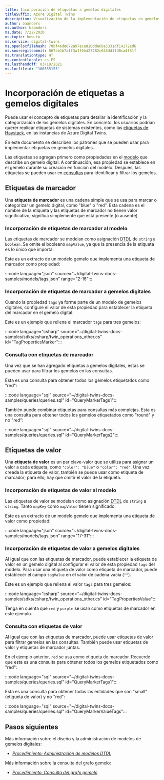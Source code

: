 ```yaml
---
title: Incorporación de etiquetas a gemelos digitales
titleSuffix: Azure Digital Twins
description: Visualización de la implementación de etiquetas en gemelos digitales
author: baanders
ms.author: baanders
ms.date: 7/22/2020
ms.topic: how-to
ms.service: digital-twins
ms.openlocfilehash: 70bf46de072a97eca810dda60a5331df14172ed6
ms.sourcegitcommit: 867cb1b7a1f3a1f0b427282c648d411d0ca4f81f
ms.translationtype: HT
ms.contentlocale: es-ES
ms.lasthandoff: 03/19/2021
ms.locfileid: "100555153"
---
```

# <a name="add-tags-to-digital-twins"></a>Incorporación de etiquetas a gemelos digitales 

Puede usar el concepto de etiquetas para detallar la identificación y la categorización de los gemelos digitales. En concreto, los usuarios podrían querer replicar etiquetas de sistemas existentes, como las [etiquetas de Haystack](https://project-haystack.org/doc/TagModel), en las instancias de Azure Digital Twins. 

En este documento se describen los patrones que se pueden usar para implementar etiquetas en gemelos digitales.

Las etiquetas se agregan primero como propiedades en el [modelo](concepts-models.md) que describe un gemelo digital. A continuación, esa propiedad se establece en el gemelo durante su creación en función del modelo. Después, las etiquetas se pueden usar en [consultas](concepts-query-language.md) para identificar y filtrar los gemelos.

## <a name="marker-tags"></a>Etiquetas de marcador 

Una **etiqueta de marcador** es una cadena simple que se usa para marcar o categorizar un gemelo digital, como "blue" o "red". Esta cadena es el nombre de la etiqueta y las etiquetas de marcador no tienen valor significativo; significa simplemente que está presente (o ausente). 

### <a name="add-marker-tags-to-model"></a>Incorporación de etiquetas de marcador al modelo 

Las etiquetas de marcador se modelan como asignación [DTDL](https://github.com/Azure/opendigitaltwins-dtdl/blob/master/DTDL/v2/dtdlv2.md) de `string` a `boolean`. Se omite el booleano `mapValue`, ya que la presencia de la etiqueta es lo único que importa. 

Este es un extracto de un modelo gemelo que implementa una etiqueta de marcador como propiedad:

:::code language="json" source="~/digital-twins-docs-samples/models/tags.json" range="2-16":::

### <a name="add-marker-tags-to-digital-twins"></a>Incorporación de etiquetas de marcador a gemelos digitales

Cuando la propiedad `tags` ya forme parte de un modelo de gemelos digitales, configure el valor de esta propiedad para establecer la etiqueta del marcador en el gemelo digital. 

Este es un ejemplo que rellena el marcador `tags` para tres gemelos:

:::code language="csharp" source="~/digital-twins-docs-samples/sdks/csharp/twin_operations_other.cs" id="TagPropertiesMarker":::

### <a name="query-with-marker-tags"></a>Consulta con etiquetas de marcador

Una vez que se han agregado etiquetas a gemelos digitales, estas se pueden usar para filtrar los gemelos en las consultas. 

Esta es una consulta para obtener todos los gemelos etiquetados como "red": 

:::code language="sql" source="~/digital-twins-docs-samples/queries/queries.sql" id="QueryMarkerTags1":::

También puede combinar etiquetas para consultas más complejas. Esta es una consulta para obtener todos los gemelos etiquetados como "round" y no "red": 

:::code language="sql" source="~/digital-twins-docs-samples/queries/queries.sql" id="QueryMarkerTags2":::

## <a name="value-tags"></a>Etiquetas de valor 

Una **etiqueta de valor** es un par clave-valor que se utiliza para asignar un valor a cada etiqueta, como `"color": "blue"` o `"color": "red"`. Una vez creada la etiqueta de valor, también se puede usar como etiqueta de marcador; para ello, hay que omitir el valor de la etiqueta. 

### <a name="add-value-tags-to-model"></a>Incorporación de etiquetas de valor al modelo 

Las etiquetas de valor se modelan como asignación [DTDL](https://github.com/Azure/opendigitaltwins-dtdl/blob/master/DTDL/v2/dtdlv2.md) de `string` a `string`. Tanto `mapKey` como `mapValue` tienen significado. 

Este es un extracto de un modelo gemelo que implementa una etiqueta de valor como propiedad:

:::code language="json" source="~/digital-twins-docs-samples/models/tags.json" range="17-31":::

### <a name="add-value-tags-to-digital-twins"></a>Incorporación de etiquetas de valor a gemelos digitales

Al igual que con las etiquetas de marcador, puede establecer la etiqueta de valor en un gemelo digital al configurar el valor de esta propiedad `tags` del modelo. Para usar una etiqueta de valor como etiqueta de marcador, puede establecer el campo `tagValue` en el valor de cadena vacía (`""`). 

Este es un ejemplo que rellena el valor `tags` para tres gemelos:

:::code language="csharp" source="~/digital-twins-docs-samples/sdks/csharp/twin_operations_other.cs" id="TagPropertiesValue":::

Tenga en cuenta que `red` y `purple` se usan como etiquetas de marcador en este ejemplo.

### <a name="query-with-value-tags"></a>Consulta con etiquetas de valor

Al igual que con las etiquetas de marcador, puede usar etiquetas de valor para filtrar gemelos en las consultas. También puede usar etiquetas de valor y etiquetas de marcador juntas.

En el ejemplo anterior, `red` se usa como etiqueta de marcador. Recuerde que esta es una consulta para obtener todos los gemelos etiquetados como "red": 

:::code language="sql" source="~/digital-twins-docs-samples/queries/queries.sql" id="QueryMarkerTags1":::

Esta es una consulta para obtener todas las entidades que son "small" (etiqueta de valor) y no "red": 

:::code language="sql" source="~/digital-twins-docs-samples/queries/queries.sql" id="QueryMarkerValueTags":::

## <a name="next-steps"></a>Pasos siguientes

Más información sobre el diseño y la administración de modelos de gemelos digitales:
* [*Procedimiento: Administración de modelos DTDL*](how-to-manage-model.md)

Más información sobre la consulta del grafo gemelo:
* [*Procedimiento: Consulta del grafo gemelo*](how-to-query-graph.md)